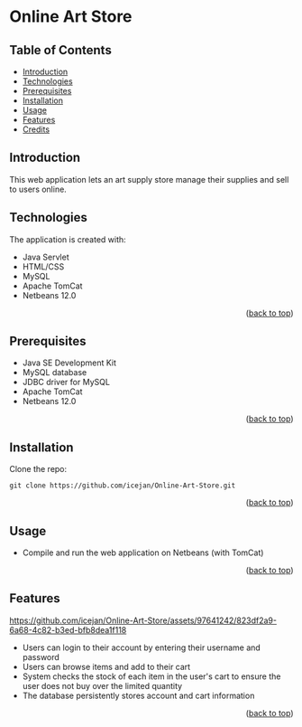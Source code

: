 # Online Art Store
<a name="readme-top"></a>

## Table of Contents
* [Introduction](#introduction)
* [Technologies](#technologies)
* [Prerequisites](#prerequisites)
* [Installation](#installation)
* [Usage](#usage)
* [Features](#features)
* [Credits](#credits)

## Introduction
This web application lets an art supply store manage their supplies and sell to users online.
## Technologies
The application is created with:
* Java Servlet
* HTML/CSS
* MySQL
* Apache TomCat
* Netbeans 12.0

<p align="right">(<a href="#readme-top">back to top</a>)</p>

## Prerequisites
* Java SE Development Kit
* MySQL database
* JDBC driver for MySQL
* Apache TomCat 
* Netbeans 12.0

<p align="right">(<a href="#readme-top">back to top</a>)</p>

## Installation
Clone the repo:

`git clone https://github.com/icejan/Online-Art-Store.git`

<p align="right">(<a href="#readme-top">back to top</a>)</p>

## Usage
* Compile and run the web application on Netbeans (with TomCat)

<p align="right">(<a href="#readme-top">back to top</a>)</p>

## Features

https://github.com/icejan/Online-Art-Store/assets/97641242/823df2a9-6a68-4c82-b3ed-bfb8dea1f118

* Users can login to their account by entering their username and password 
* Users can browse items and add to their cart
* System checks the stock of each item in the user's cart to ensure the user does not buy over the limited quantity
* The database persistently stores account and cart information 

<p align="right">(<a href="#readme-top">back to top</a>)</p>
